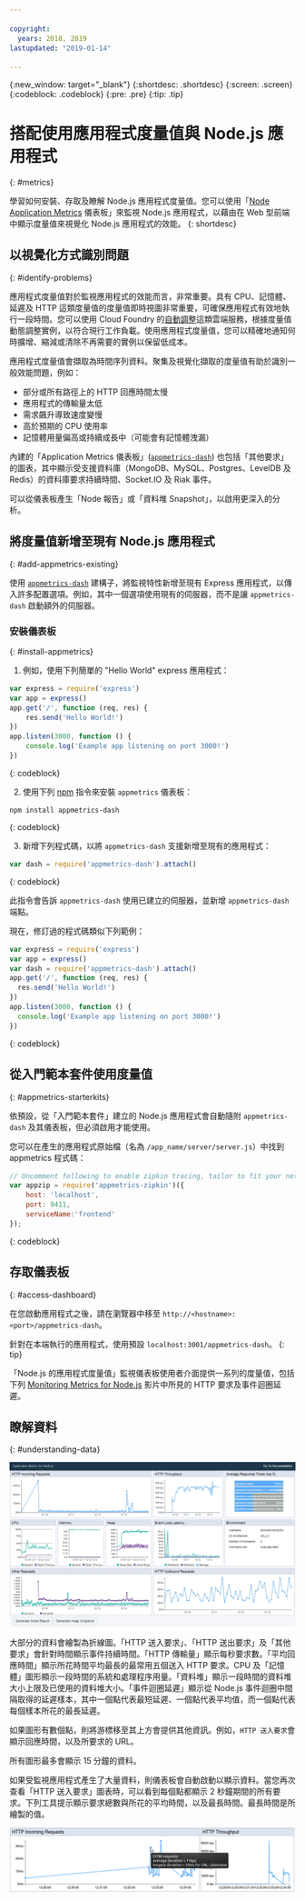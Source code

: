 ```yaml
---

copyright:
  years: 2018, 2019
lastupdated: "2019-01-14"

---
```


{:new_window: target="_blank"}
{:shortdesc: .shortdesc}
{:screen: .screen}
{:codeblock: .codeblock}
{:pre: .pre}
{:tip: .tip}

# 搭配使用應用程式度量值與 Node.js 應用程式
{: #metrics}

學習如何安裝、存取及瞭解 Node.js 應用程式度量值。您可以使用「[Node Application Metrics](https://developer.ibm.com/code/open/projects/node-application-metrics/) 儀表板」來監視 Node.js 應用程式，以藉由在 Web 型前端中顯示度量值來視覺化 Node.js 應用程式的效能。
{: shortdesc}

## 以視覺化方式識別問題
{: #identify-problems}

應用程式度量值對於監視應用程式的效能而言，非常重要。具有 CPU、記憶體、延遲及 HTTP 這類度量值的度量值即時視圖非常重要，可確保應用程式有效地執行一段時間。您可以使用 Cloud Foundry 的[自動調整](/docs/services/Auto-Scaling/index.html)這類雲端服務，根據度量值動態調整實例，以符合現行工作負載。使用應用程式度量值，您可以精確地通知何時擴增、縮減或清除不再需要的實例以保留低成本。

應用程式度量值會擷取為時間序列資料。聚集及視覺化擷取的度量值有助於識別一般效能問題，例如：

* 部分或所有路徑上的 HTTP 回應時間太慢
* 應用程式的傳輸量太低
* 需求飆升導致速度變慢
* 高於預期的 CPU 使用率
* 記憶體用量偏高或持續成長中（可能會有記憶體洩漏）

內建的「Application Metrics 儀表板」([`appmetrics-dash`](https://github.com/RuntimeTools/appmetrics-dash)) 也包括「其他要求」的圖表，其中顯示受支援資料庫（MongoDB、MySQL、Postgres、LevelDB 及 Redis）的資料庫要求持續時間、Socket.IO 及 Riak 事件。

可以從儀表板產生「Node 報告」或「資料堆 Snapshot」，以啟用更深入的分析。

## 將度量值新增至現有 Node.js 應用程式
{: #add-appmetrics-existing}

使用 [`appmetrics-dash`](https://github.com/RuntimeTools/appmetrics-dash) 建構子，將監視特性新增至現有 Express 應用程式，以傳入許多配置選項。例如，其中一個選項使用現有的伺服器，而不是讓 `appmetrics-dash` 啟動額外的伺服器。

### 安裝儀表板
{: #install-appmetrics}

1. 例如，使用下列簡單的 "Hello World" express 應用程式：
  ```js
  var express = require('express')
  var app = express()
  app.get('/', function (req, res) {
      res.send('Hello World!')
  })
  app.listen(3000, function () {
      console.log('Example app listening on port 3000!')
  })
  ```
  {: codeblock}

2. 使用下列 [npm](https://nodejs.org/) 指令來安裝 `appmetrics` 儀表板：
  ```
  npm install appmetrics-dash
  ```
  {: codeblock}

3. 新增下列程式碼，以將 `appmetrics-dash` 支援新增至現有的應用程式：
  ```js
  var dash = require('appmetrics-dash').attach()
  ```
  {: codeblock}

  此指令會告訴 `appmetrics-dash` 使用已建立的伺服器，並新增 `appmetrics-dash` 端點。

  現在，修訂過的程式碼類似下列範例：
  ```js
  var express = require('express')
  var app = express()
  var dash = require('appmetrics-dash').attach()
  app.get('/', function (req, res) {
    res.send('Hello World!')
  })
  app.listen(3000, function () {
    console.log('Example app listening on port 3000!')
  })
  ```
  {: codeblock}

## 從入門範本套件使用度量值
{: #appmetrics-starterkits}

依預設，從「入門範本套件」建立的 Node.js 應用程式會自動隨附 `appmetrics-dash` 及其儀表板，但必須啟用才能使用。

您可以在產生的應用程式原始檔（名為 `/app_name/server/server.js`）中找到 appmetrics 程式碼：
```js
// Uncomment following to enable zipkin tracing, tailor to fit your network configuration:
var appzip = require('appmetrics-zipkin')({
    host: 'localhost',
    port: 9411,
    serviceName:'frontend'
});
```
{: codeblock}

## 存取儀表板
{: #access-dashboard}

在您啟動應用程式之後，請在瀏覽器中移至 `http://<hostname>:<port>/appmetrics-dash`。

針對在本端執行的應用程式，使用預設 `localhost:3001/appmetrics-dash`。
{: tip}

「Node.js 的應用程式度量值」監視儀表板使用者介面提供一系列的度量值，包括下列 [Monitoring Metrics for Node.js](https://www.youtube.com/watch?v=7hV8gKlMYLs&feature=youtu.be) 影片中所見的 HTTP 要求及事件迴圈延遲。

## 瞭解資料
{: #understanding-data}

![Appmetrics 儀表板](images/appmetricsdash-1.png)

大部分的資料會繪製為折線圖。「HTTP 送入要求」、「HTTP 送出要求」及「其他要求」會針對時間顯示事件持續時間。「HTTP 傳輸量」顯示每秒要求數。「平均回應時間」顯示所花時間平均最長的最常用五個送入 HTTP 要求。CPU 及「記憶體」圖形顯示一段時間的系統和處理程序用量。「資料堆」顯示一段時間的資料堆大小上限及已使用的資料堆大小。「事件迴圈延遲」顯示從 Node.js 事件迴圈中間隔取得的延遲樣本，其中一個點代表最短延遲、一個點代表平均值，而一個點代表每個樣本所花的最長延遲。

如果圖形有數個點，則將游標移至其上方會提供其他資訊。例如，`HTTP 送入要求`會顯示回應時間，以及所要求的 URL。

所有圖形最多會顯示 15 分鐘的資料。

如果受監視應用程式產生了大量資料，則儀表板會自動啟動以顯示資料。當您再次查看「HTTP 送入要求」圖表時，可以看到每個點都顯示 2 秒鐘期間的所有要求。下列工具提示顯示要求總數與所花的平均時間，以及最長時間。最長時間是所繪製的值。

![顯示工具提示](images/tooltip-1.png)




